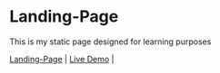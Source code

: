 # Landing-Page
This is my static page designed for learning purposes

[Landing-Page](https://github.com/Pritamsaha-gitHub/Landing-Page) | [Live Demo](https://pritamsaha-github.github.io/Landing-Page/) |
